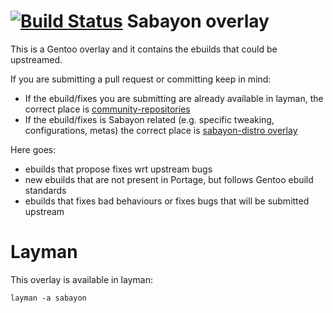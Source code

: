 # [![Build Status](https://travis-ci.org/Sabayon/for-gentoo.svg?branch=master)](https://travis-ci.org/Sabayon/for-gentoo) Sabayon overlay

This is a Gentoo overlay and it contains the ebuilds that could be upstreamed.

If you are submitting a pull request or committing keep in mind:

* If the ebuild/fixes you are submitting are already available in layman, the correct place is [community-repositories](https://github.com/Sabayon/community-repositories)
* If the ebuild/fixes is Sabayon related (e.g. specific tweaking, configurations, metas) the correct place is [sabayon-distro overlay](https://github.com/Sabayon/sabayon-distro)

Here goes:

* ebuilds that propose fixes wrt upstream bugs
* new ebuilds that are not present in Portage, but follows Gentoo ebuild standards
* ebuilds that fixes bad behaviours or fixes bugs that will be submitted upstream

# Layman

This overlay is available in layman:

    layman -a sabayon
